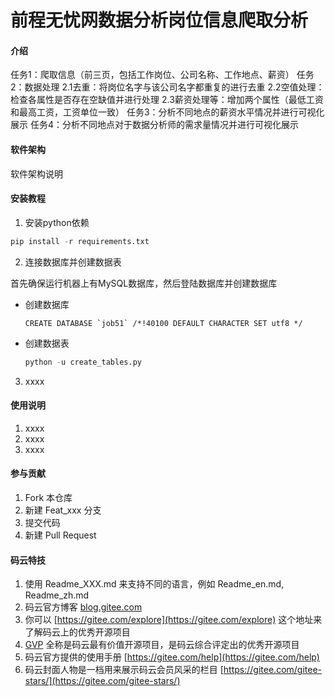 # 前程无忧网数据分析岗位信息爬取分析

#### 介绍
任务1：爬取信息（前三页，包括工作岗位、公司名称、工作地点、薪资）
任务2：数据处理
2.1去重：将岗位名字与该公司名字都重复的进行去重
2.2空值处理：检查各属性是否存在空缺值并进行处理
2.3薪资处理等：增加两个属性（最低工资和最高工资，工资单位一致）
任务3：分析不同地点的薪资水平情况并进行可视化展示
任务4：分析不同地点对于数据分析师的需求量情况并进行可视化展示

#### 软件架构
软件架构说明


#### 安装教程

1.  安装python依赖

```python
pip install -r requirements.txt
```
2.  连接数据库并创建数据表

首先确保运行机器上有MySQL数据库，然后登陆数据库并创建数据库

- 创建数据库

  ```mysql
  CREATE DATABASE `job51` /*!40100 DEFAULT CHARACTER SET utf8 */
  ```


- 创建数据表

  ```python
  python -u create_tables.py
  ```
  
  

3.  xxxx

#### 使用说明

1.  xxxx
2.  xxxx
3.  xxxx

#### 参与贡献

1.  Fork 本仓库
2.  新建 Feat_xxx 分支
3.  提交代码
4.  新建 Pull Request


#### 码云特技

1.  使用 Readme\_XXX.md 来支持不同的语言，例如 Readme\_en.md, Readme\_zh.md
2.  码云官方博客 [blog.gitee.com](https://blog.gitee.com)
3.  你可以 [https://gitee.com/explore](https://gitee.com/explore) 这个地址来了解码云上的优秀开源项目
4.  [GVP](https://gitee.com/gvp) 全称是码云最有价值开源项目，是码云综合评定出的优秀开源项目
5.  码云官方提供的使用手册 [https://gitee.com/help](https://gitee.com/help)
6.  码云封面人物是一档用来展示码云会员风采的栏目 [https://gitee.com/gitee-stars/](https://gitee.com/gitee-stars/)
